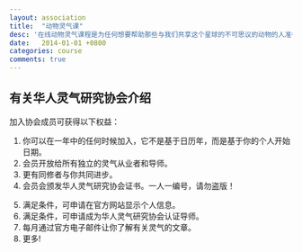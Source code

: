 ```yaml
---
layout: association
title:  "动物灵气课"
desc: '在线动物灵气课程是为任何想要帮助那些与我们共享这个星球的不可思议的动物的人准备的，这门课程需要您有开阔的胸怀和爱'
date:   2014-01-01 +0800
categories: course
comments: true
---
```


<h2>有关华人灵气研究协会介绍</h2>

加入协会成员可获得以下权益：

1. 你可以在一年中的任何时候加入，它不是基于日历年，而是基于你的个人开始日期。
2. 会员开放给所有独立的灵气从业者和导师。
3. 更有同修者与你共同进步。
4. 会员会颁发华人灵气研究协会证书。一人一编号，请勿盗版！
<!-- <img src='/img/certificate.png'/> -->
5. 满足条件，可申请在官方网站显示个人信息。
6. 满足条件，可申请成为华人灵气研究协会认证导师。
7. 每月通过官方电子邮件让你了解有关灵气的文章。
8. 更多!



